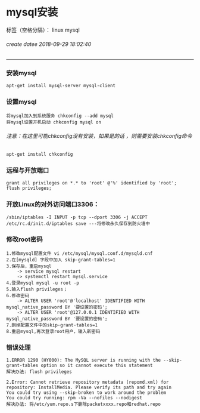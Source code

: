 ﻿# mysql安装

标签（空格分隔）： linux mysql

###### create datee 2018-09-29 18:02:40
---

### 安装mysql
    apt-get install mysql-server mysql-client
    
### 设置mysql
    将mysql加入到系统服务 chkconfig --add mysql
    将mysql设置开机启动 chkconfig mysql on
    
###### 注意：在这里可能chkconfig没有安装，如果是的话 ，则需要安装chkconfig命令
    apt-get install chkconfig

### 远程与开放端口
    grant all privileges on *.* to 'root' @'%' identified by 'root';
    flush privileges;
    
### 开放Linux的对外访问端口3306：
    /sbin/iptables -I INPUT -p tcp --dport 3306 -j ACCEPT
    /etc/rc.d/init.d/iptables save ---将修改永久保存到防火墙中

### 修改root密码
    1.修改mysql配置文件 vi /etc/mysql/mysql.conf.d/mysqld.cnf
    2.在[mysqld] 字段中加入 skip-grant-tables=1
    3.保存后，重启mysql
        -> service mysql restart
        -> systemctl restart mysql.service
    4.登录mysql mysql -u root -p 
    5.输入flush privileges；
    6.修改密码
        -> ALTER USER 'root'@'localhost' IDENTIFIED WITH mysql_native_password BY '要设置的密码';
        -> ALTER USER 'root'@127.0.0.1 IDENTIFIED WITH mysql_native_password BY '要设置的密码';
    7.删掉配置文件中的skip-grant-tables=1
    8.重启mysql,再次登录root用户，输入新密码
    
### 错误处理
    1.ERROR 1290 (HY000): The MySQL server is running with the --skip-grant-tables option so it cannot execute this statement
    解决办法: flush privileges
    
    2.Error: Cannot retrieve repository metadata (repomd.xml) for repository: InstallMedia. Please verify its path and try again
    You could try using --skip-broken to work around the problem
    You could try running: rpm -Va --nofiles --nodigest
    解决办法: 将/etc/yum.repo.s下删除packetxxxx.repo和redhat.repo